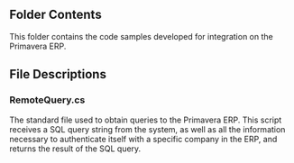 ## Folder Contents
This folder contains the code samples developed for integration on the Primavera ERP.

## File Descriptions

### RemoteQuery.cs
The standard file used to obtain queries to the Primavera ERP. This script receives a SQL query string from the system, as well as all the information necessary to authenticate itself with a specific company in the ERP, and returns the result of the SQL query.
